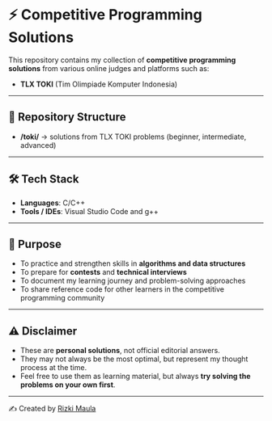 # ⚡ Competitive Programming Solutions

This repository contains my collection of **competitive programming solutions** from various online judges and platforms such as:  
- **TLX TOKI** (Tim Olimpiade Komputer Indonesia)   

---

## 📂 Repository Structure
- **/toki/** → solutions from TLX TOKI problems (beginner, intermediate, advanced)  

---

## 🛠️ Tech Stack
- **Languages**: C/C++ 
- **Tools / IDEs**: Visual Studio Code and g++ 

---

## 🎯 Purpose
- To practice and strengthen skills in **algorithms and data structures**  
- To prepare for **contests** and **technical interviews**  
- To document my learning journey and problem-solving approaches  
- To share reference code for other learners in the competitive programming community  

---

## ⚠️ Disclaimer
- These are **personal solutions**, not official editorial answers.  
- They may not always be the most optimal, but represent my thought process at the time.  
- Feel free to use them as learning material, but always **try solving the problems on your own first**.  

---

✍️ Created by [Rizki Maula](https://github.com/rizkiMaulaa)  
